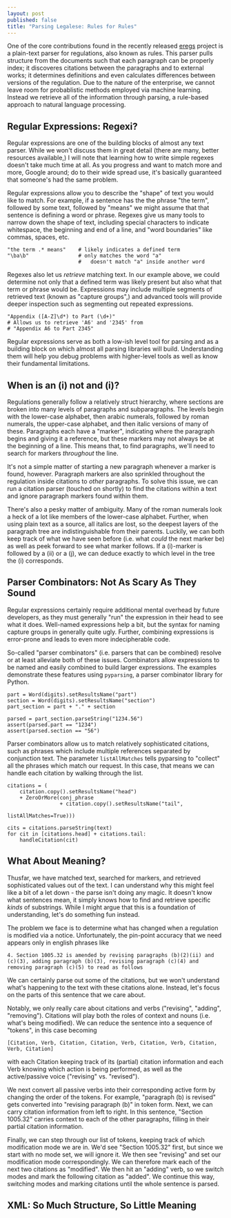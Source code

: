 ```yaml
---
layout: post
published: false
title: "Parsing Legalese: Rules for Rules"
---
```


One of the core contributions found in the recently released [eregs](http://eregs.github.io/eregulations) project is a plain-text parser for regulations, also known as rules. This parser pulls structure from the documents such that each paragraph can be properly index; it discoveres citations between the paragraphs and to external works; it determines definitions and even calculates differences between versions of the regulation. Due to the nature of the enterprise, we cannot leave room for probablistic methods employed via machine learning. Instead we retrieve all of the information through parsing, a rule-based approach to natural language processing.

## Regular Expressions: Regexi?

Regular expressions are one of the building blocks of almost any text parser. While we won't discuss them in great detail (there are many, better resources available,) I will note that learning how to write simple regexes doesn't take much time at all. As you progress and want to match more and more, Google around; do to their wide spread use, it's basically guaranteed that someone's had the same problem.

Regular expressions allow you to describe the "shape" of text you would like to match. For example, if a sentence has the the phrase "the term", followed by some text, followed by "means" we might assume that that sentence is defining a word or phrase. Regexes give us many tools to narrow down the shape of text, including special characters to indicate whitespace, the beginning and end of a line, and "word boundaries" like commas, spaces, etc.

```
"the term .* means"    # likely indicates a defined term
"\ba\b"                # only matches the word "a"
                       #   doesn't match "a" inside another word
```

Regexes also let us *retrieve* matching text. In our example above, we could determine not only that a defined term was likely present but also what that term or phrase would be. Expressions may include multiple segments of retrieved text (known as "capture groups",) and advanced tools will provide deeper inspection such as segmenting out repeated expressions.

```
"Appendix ([A-Z]\d*) to Part (\d+)"
# Allows us to retrieve 'A6' and '2345' from
# "Appendix A6 to Part 2345"
```

Regular expressions serve as both a low-ish level tool for parsing and as a building block on which almost all parsing libraries will build. Understanding them will help you debug problems with higher-level tools as well as know their fundamental limitations.

## When is an (i) not and (i)?

Regulations generally follow a relatively struct hierarchy, where sections are broken into many levels of paragraphs and subparagraphs. The levels begin with the lower-case alphabet, then arabic numerals, followed by roman numerals, the upper-case alphabet, and then italic versions of many of these. Paragraphs each have a "marker", indicating where the paragraph begins and giving it a reference, but these markers may not always be at the beginning of a line. This means that, to find paragraphs, we'll need to search for markers *throughout* the line.

It's not a simple matter of starting a new paragraph whenever a marker is found, however. Paragraph markers are also sprinkled throughout the regulation inside citations to *other* paragraphs. To solve this issue, we can run a citation parser (touched on shortly) to find the citations within a text and ignore paragraph markers found within them.

There's also a pesky matter of ambiguity. Many of the roman numerals look a heck of a lot like members of the lower-case alphabet. Further, when using plain text as a source, all italics are lost, so the deepest layers of the paragraph tree are indistinguishable from their parents. Luckily, we can both keep track of what we have seen before (i.e. what *could* the next marker be) as well as peek forward to see what marker follows. If a (i)-marker is followed by a (ii) or a (j), we can deduce exactly to which level in the tree the (i) corresponds.

## Parser Combinators: Not As Scary As They Sound

Regular expressions certainly require additional mental overhead by future developers, as they must generally "run" the expression in their head to see what it does. Well-named expressions help a bit, but the syntax for naming capture groups in generally quite ugly. Further, combining expressions is error-prone and leads to even more indecipherable code.

So-called "parser combinators" (i.e. parsers that can be combined) resolve or at least alleviate both of these issues. Combinators allow expressions to be named and easily combined to build larger expressions. The examples demonstrate these features using `pyparsing`, a parser combinator library for Python.

```
part = Word(digits).setResultsName("part")
section = Word(digits).setResultsName("section")
part_section = part + "." + section

parsed = part_section.parseString("1234.56")
assert(parsed.part == "1234")
assert(parsed.section == "56")
```

Parser combinators allow us to match relatively sophisticated citations, such as phrases which include multiple references separated by conjunction text. The parameter `listAllMatches` tells pyparsing to "collect" all the phrases which match our request. In this case, that means we can handle each citation by walking through the list.

```
citations = (
    citation.copy().setResultsName("head")
    + ZeroOrMore(conj_phrase 
                 + citation.copy().setResultsName("tail",
                                                  listAllMatches=True)))

cits = citations.parseString(text)
for cit in [citations.head] + citations.tail:
    handleCitation(cit)
```

## What About Meaning?

Thusfar, we have matched text, searched for markers, and retrieved sophisticated values out of the text. I can understand why this might feel like a bit of a let down - the parse isn't doing any magic. It doesn't know what sentences mean, it simply knows how to find and retrieve specific *kinds* of substrings. While I might argue that this is a foundation of understanding, let's do something fun instead.

The problem we face is to determine what has changed when a regulation is modified via a notice. Unfortunately, the pin-point accuracy that we need appears only in english phrases like 
```
4. Section 1005.32 is amended by revising paragraphs (b)(2)(ii) and (c)(3), adding paragraph (b)(3), revising paragraph (c)(4) and removing paragraph (c)(5) to read as follows
```
We can certainly parse out some of the citations, but we won't understand what's happening to the text with these citations alone. Instead, let's focus on the parts of this sentence that we care about.

Notably, we only really care about citations and verbs ("revising", "adding", "removing"). Citations will play both the roles of context and nouns (i.e. what's being modified). We can reduce the sentence into a sequence of "tokens", in this case becoming
```
[Citation, Verb, Citation, Citation, Verb, Citation, Verb, Citation, Verb, Citation]
```
with each Citation keeping track of its (partial) citation information and each Verb knowing which action is being performed, as well as the active/passive voice ("revising" vs. "revised").

We next convert all passive verbs into their corresponding active form by changing the order of the tokens. For example, "paragraph (b) is revised" gets converted into "revising paragraph (b)" in token form. Next, we can carry citation information from left to right. In this sentence, "Section 1005.32" carries context to each of the other paragraphs, filling in their partial citation information. 

Finally, we can step through our list of tokens, keeping track of which modification mode we are in. We'd see "Section 1005.32" first, but since we start with no mode set, we will ignore it. We then see "revising" and set our modification mode correspondingly. We can therefore mark each of the next two citations as "modified". We then hit an "adding" verb, so we switch modes and mark the following citation as "added". We continue this way, switching modes and marking citations until the whole sentence is parsed.

## XML: So Much Structure, So Little Meaning